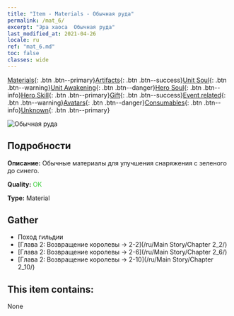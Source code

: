 ```yaml
---
title: "Item - Materials - Обычная руда"
permalink: /mat_6/
excerpt: "Эра хаоса  Обычная руда"
last_modified_at: 2021-04-26
locale: ru
ref: "mat_6.md"
toc: false
classes: wide
---
```

 [Materials](/ItemsRU/){: .btn .btn--primary}[Artifacts](/ItemsRU/Artifacts/){: .btn .btn--success}[Unit Soul](/ItemsRU/UnitSoul/){: .btn .btn--warning}[Unit Awakening](/ItemsRU/UnitAwakening/){: .btn .btn--danger}[Hero Soul](/ItemsRU/HeroSoul/){: .btn .btn--info}[Hero Skill](/ItemsRU/HeroSkill/){: .btn .btn--primary}[Gift](/ItemsRU/Gift/){: .btn .btn--success}[Event related](/ItemsRU/Events/){: .btn .btn--warning}[Avatars](/ItemsRU/Avatars/){: .btn .btn--danger}[Consumables](/ItemsRU/Consumables/){: .btn .btn--info}[Unknown](/ItemsRU/Unknown/){: .btn .btn--primary}

 ![Обычная руда](/images/t/i_cailiao_kuangshi1.png)

## Подробности
 **Описание:** Обычные материалы для улучшения снаряжения c зеленого до синего.

 **Quality:** <span style="color: #32CD32">OK</span>

 **Type:** Material

## Gather

*    Поход гильдии 
*    [Глава 2: Возвращение королевы -> 2-2](/ru/Main Story/Chapter 2_2/) 
*    [Глава 2: Возвращение королевы -> 2-6](/ru/Main Story/Chapter 2_6/) 
*    [Глава 2: Возвращение королевы -> 2-10](/ru/Main Story/Chapter 2_10/) 

## This item contains:

  None

